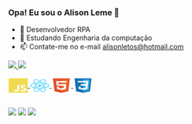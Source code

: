 ### Opa! Eu sou o Alison Leme 👋

- 🔭 Desenvolvedor RPA
- 🌱 Estudando Engenharia da computação
- 📫 Contate-me no e-mail alisonletos@hotmail.com
 <div>
  <a href="https://github.com/AlisonLetos">
  <img height="180em" src="https://github-readme-stats.vercel.app/api?username=AlisonLetos&show_icons=true&theme=dark&include_all_commits=true&count_private=true"/>
  <img height="180em" src="https://github-readme-stats.vercel.app/api/top-langs/?username=AlisonLetos&layout=compact&langs_count=7&theme=dark"/>
</div>
<div style="display: inline_block"><br>
  <img align="center" alt="Rafa-Js" height="30" width="40" src="https://raw.githubusercontent.com/devicons/devicon/master/icons/javascript/javascript-plain.svg">
  <img align="center" alt="Rafa-React" height="30" width="40" src="https://raw.githubusercontent.com/devicons/devicon/master/icons/react/react-original.svg">
  <img align="center" alt="Rafa-HTML" height="30" width="40" src="https://raw.githubusercontent.com/devicons/devicon/master/icons/html5/html5-original.svg">
  <img align="center" alt="Rafa-CSS" height="30" width="40" src="https://raw.githubusercontent.com/devicons/devicon/master/icons/css3/css3-original.svg">
</div>
  
  ##
 
<div> 
  <a href="https://instagram.com/AlisonLetos" target="_blanck"><img src="https://img.shields.io/badge/-Instagram-%23E4405F?style=for-the-badge&logo=instagram&logoColor=white" target="_blanck"></a>
  <a href = "mailto:alisonletos@hotmail.com"><img src="https://img.shields.io/badge/-Gmail-%23333?style=for-the-badge&logo=gmail&logoColor=white" target="_blanck"></a>
  <a href="https://www.linkedin.com/in/alison-leme-57a9541a2/" target="_blanck"><img src="https://img.shields.io/badge/-LinkedIn-%230077B5?style=for-the-badge&logo=linkedin&logoColor=white" target="_blanck"></a> 
 
</div>
